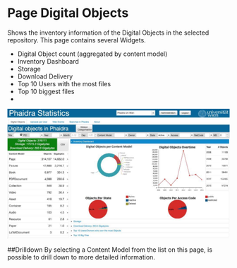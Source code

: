 # Page Digital Objects
Shows the inventory information of the Digital Objects in the selected repository. This page contains several Widgets.

* Digital Object count (aggregated by content model)
* Inventory Dashboard
* Storage
* Download Delivery
* Top 10 Users with the most files
* Top 10 biggest files
* 


![](phaidrastatistics.jpg)

##Drilldown
By selecting a Content Model from the list on this page, is possible to drill down to more detailed information.